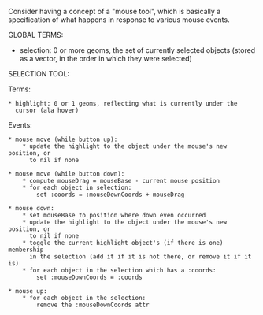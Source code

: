 Consider having a concept of a "mouse tool", which is basically a specification
of what happens in response to various mouse events.

GLOBAL TERMS:

   * selection: 0 or more geoms, the set of currently selected objects
     (stored as a vector, in the order in which they were selected)

SELECTION TOOL:

  Terms:

    * highlight: 0 or 1 geoms, reflecting what is currently under the
      cursor (ala hover)
       
  Events:

    * mouse move (while button up):
        * update the highlight to the object under the mouse's new position, or
          to nil if none

    * mouse move (while button down):
        * compute mouseDrag = mouseBase - current mouse position
        * for each object in selection:
            set :coords = :mouseDownCoords + mouseDrag

    * mouse down:
        * set mouseBase to position where down even occurred
        * update the highlight to the object under the mouse's new position, or
          to nil if none
        * toggle the current highlight object's (if there is one) membership
          in the selection (add it if it is not there, or remove it if it is)
        * for each object in the selection which has a :coords:
            set :mouseDownCoords = :coords

    * mouse up:
        * for each object in the selection:
            remove the :mouseDownCoords attr
